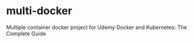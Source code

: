 # multi-docker
Multiple container docker project for Udemy Docker and Kubernetes: The Complete Guide 
